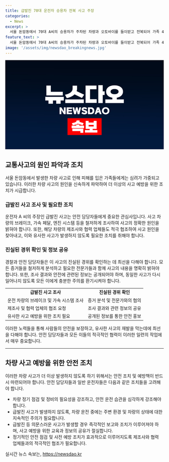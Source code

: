 ```yaml
---
title: 급발진 70대 운전자 승용차 전복 사고 주장
categories:
  - News
excerpt: >
  서울 돈암동에서 70대 A씨의 승용차가 주차된 차량과 오토바이를 들이받고 전복되어 가족 4명이 다쳤습니다. 경찰은 음주운전은 아니었지만 A씨의 급발진 주장을 확인 중입니다.
feature_text: >
  서울 돈암동에서 70대 A씨의 승용차가 주차된 차량과 오토바이를 들이받고 전복되어 가족 4명이 다쳤습니다. 경찰은 음주운전은 아니었지만 A씨의 급발진 주장을 확인 중입니다.
image: '/assets/img/newsdao_breakingnews.jpg'
---
```


<p><img src="/assets/img/newsdao_breakingnews.jpg" alt="ontimetimes 속보" /></p>

<h2 data-ke-size="size26">교통사고의 원인 파악과 조치</h2>

<p data-ke-size="size16">서울 돈암동에서 발생한 차량 사고로 인해 피해를 입은 가족들에게는 심려가 가중되고 있습니다. 이러한 차량 사고의 원인을 신속하게 파악하여 더 이상의 사고 예방을 위한 조치가 시급합니다.</p>

<h3>급발진 사고 조사 및 필요한 조치</h3>

<p data-ke-size="size16">운전자 A 씨의 주장인 급발진 사고는 안전 담당자들에게 중요한 관심사입니다. 사고 차량의 브레이크, 가속 페달, 엔진 시스템 등을 철저하게 조사하여 사고의 정확한 원인을 밝혀야 합니다. 또한, 해당 차량의 제조사와 협력 업체들도 적극 협조하여 사고 원인을 찾아내고, 이와 유사한 사고가 발생하지 않도록 필요한 조치를 취해야 합니다.</p>

<h3>진실된 경위 확인 및 정보 공유</h3>

<p data-ke-size="size16">경찰과 안전 담당자들은 이 사고의 진실된 경위를 확인하는 데 최선을 다해야 합니다. 모든 증거들을 철저하게 분석하고 필요한 전문가들과 함께 사고의 내용을 명확히 밝혀야 합니다. 또한, 조사 결과와 안전에 관련된 정보는 공개되어야 하며, 동일한 사고가 다시 일어나지 않도록 모든 이에게 충분한 주의를 환기시켜야 합니다.</p>

<table>
    <tr>
        <td style="text-align: center; height: 17px;"><b>급발진 사고 조사</b></td>
        <td style="text-align: center; height: 17px;"><b>진실된 경위 확인</b></td>
    </tr>
    <tr>
        <td>운전 차량의 브레이크 및 가속 시스템 조사</td>
        <td>증거 분석 및 전문가와의 협의</td>
    </tr>
    <tr>
        <td>제조사 및 협력 업체의 협조 요청</td>
        <td>조사 결과와 관련 정보의 공유</td>
    </tr>
    <tr>
        <td>유사한 사고 예방을 위한 조치 필요</td>
        <td>공개된 정보를 통한 안전 홍보</td>
    </tr>
</table>

<p data-ke-size="size16">이러한 노력들을 통해 사람들의 안전을 보장하고, 유사한 사고의 재발을 막는데에 최선을 다해야 합니다. 안전 담당자들과 모든 이들의 적극적인 협력이 이러한 일련의 작업에서 매우 중요합니다.</p>

<hr>

<h2 data-ke-size="size26">차량 사고 예방을 위한 안전 조치</h2>

<p data-ke-size="size16">이러한 차량 사고가 더 이상 발생하지 않도록 하기 위해서는 안전 조치 및 예방책이 반드시 마련되어야 합니다. 안전 담당자들과 일반 운전자들은 다음과 같은 조치들을 고려해야 합니다.</p>

<ul>
    <li>차량 정기 점검 및 정비의 필요성을 강조하고, 안전 운전 습관을 심각하게 강조해야 합니다.</li>
    <li>급발진 사고가 발생하지 않도록, 차량 운전 중에는 주변 환경 및 차량의 상태에 대한 지속적인 주의가 필요합니다.</li>
    <li>급발진 등 의문스러운 사고가 발생할 경우 즉각적인 보고와 조치가 이루어져야 하며, 사고 예방을 위한 교육과 정보의 공유가 절실합니다.</li>
    <li>정기적인 안전 점검 및 사전 예방 조치가 효과적으로 이루어지도록 제조사와 협력 업체들과의 적극적인 협조가 필요합니다.</li>
</ul>
실시간 뉴스 속보는, <a href="https://newsdao.kr" rel="dofollow">https://newsdao.kr</a>


